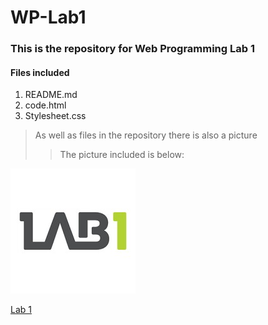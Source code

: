 # WP-Lab1

### This is the repository for Web Programming Lab 1

#### Files included
1. README.md
2. code.html
3. Stylesheet.css
  
> As well as files in the repository there is also a picture
> > The picture included is below:

![Alt text](/1520841847351.jpg "LAB 1")

[Lab 1](https://canvas.hw.ac.uk/courses/5395/assignments/44108)
